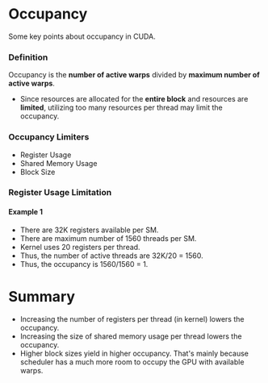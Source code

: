# Occupancy

Some key points about occupancy in CUDA.

### Definition

Occupancy is the **number of active warps** divided by **maximum number of active warps**.
*   Since resources are allocated for the **entire block** and resources are **limited**, utilizing too many resources per thread may limit the occupancy.

### Occupancy Limiters

*   Register Usage
*   Shared Memory Usage
*   Block Size

### Register Usage Limitation

#### Example 1

*   There are 32K registers available per SM.
*   There are maximum number of 1560 threads per SM.
*   Kernel uses 20 registers per thread.
*   Thus, the number of active threads are 32K/20 = 1560.
*   Thus, the occupancy is 1560/1560 = 1.

# Summary

*   Increasing the number of registers per thread (in kernel) lowers the occupancy.
*   Increasing the size of shared memory usage per thread lowers the occupancy.
*   Higher block sizes yield in higher occupancy. That's mainly because scheduler has a much more room to occupy the GPU with available warps.
